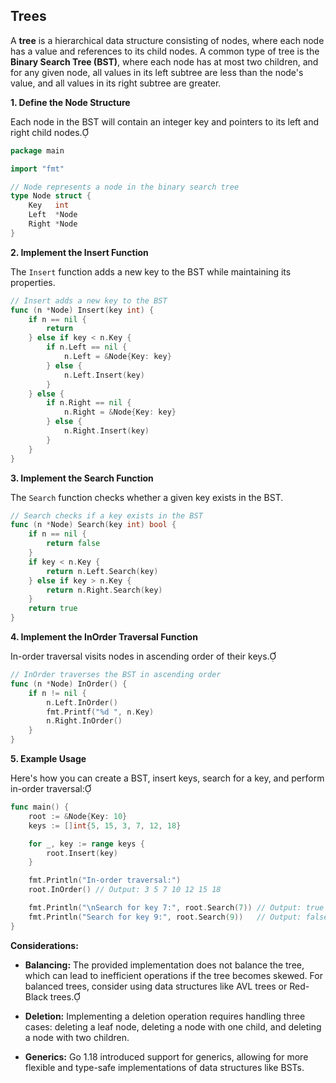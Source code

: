 ## Trees

A **tree** is a hierarchical data structure consisting of nodes, where each node has a value and references to its child nodes. A common type of tree is the **Binary Search Tree (BST)**, where each node has at most two children, and for any given node, all values in its left subtree are less than the node's value, and all values in its right subtree are greater.

**1. Define the Node Structure**

Each node in the BST will contain an integer key and pointers to its left and right child nodes.

```go
package main

import "fmt"

// Node represents a node in the binary search tree
type Node struct {
    Key   int
    Left  *Node
    Right *Node
}
```

**2. Implement the Insert Function**

The `Insert` function adds a new key to the BST while maintaining its properties.

```go
// Insert adds a new key to the BST
func (n *Node) Insert(key int) {
    if n == nil {
        return
    } else if key < n.Key {
        if n.Left == nil {
            n.Left = &Node{Key: key}
        } else {
            n.Left.Insert(key)
        }
    } else {
        if n.Right == nil {
            n.Right = &Node{Key: key}
        } else {
            n.Right.Insert(key)
        }
    }
}
```

**3. Implement the Search Function**

The `Search` function checks whether a given key exists in the BST.

```go
// Search checks if a key exists in the BST
func (n *Node) Search(key int) bool {
    if n == nil {
        return false
    }
    if key < n.Key {
        return n.Left.Search(key)
    } else if key > n.Key {
        return n.Right.Search(key)
    }
    return true
}
```

**4. Implement the InOrder Traversal Function**

In-order traversal visits nodes in ascending order of their keys.

```go
// InOrder traverses the BST in ascending order
func (n *Node) InOrder() {
    if n != nil {
        n.Left.InOrder()
        fmt.Printf("%d ", n.Key)
        n.Right.InOrder()
    }
}
```

**5. Example Usage**

Here's how you can create a BST, insert keys, search for a key, and perform in-order traversal:

```go
func main() {
    root := &Node{Key: 10}
    keys := []int{5, 15, 3, 7, 12, 18}

    for _, key := range keys {
        root.Insert(key)
    }

    fmt.Println("In-order traversal:")
    root.InOrder() // Output: 3 5 7 10 12 15 18

    fmt.Println("\nSearch for key 7:", root.Search(7)) // Output: true
    fmt.Println("Search for key 9:", root.Search(9))   // Output: false
}
```

**Considerations:**

- **Balancing:** The provided implementation does not balance the tree, which can lead to inefficient operations if the tree becomes skewed. For balanced trees, consider using data structures like AVL trees or Red-Black trees.

- **Deletion:** Implementing a deletion operation requires handling three cases: deleting a leaf node, deleting a node with one child, and deleting a node with two children.

- **Generics:** Go 1.18 introduced support for generics, allowing for more flexible and type-safe implementations of data structures like BSTs.

